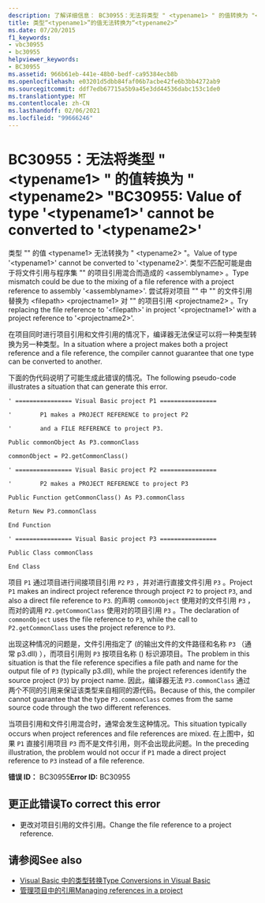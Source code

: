 ```yaml
---
description: 了解详细信息： BC30955：无法将类型 " <typename1> " 的值转换为 "<typename2>
title: 类型“<typename1>”的值无法转换为“<typename2>”
ms.date: 07/20/2015
f1_keywords:
- vbc30955
- bc30955
helpviewer_keywords:
- BC30955
ms.assetid: 966b61eb-441e-48b0-bedf-ca95384ecb8b
ms.openlocfilehash: e03201d5dbb84faf06b7acbe42fe6b3bb4272ab9
ms.sourcegitcommit: ddf7edb67715a5b9a45e3dd44536dabc153c1de0
ms.translationtype: MT
ms.contentlocale: zh-CN
ms.lasthandoff: 02/06/2021
ms.locfileid: "99666246"
---
```

# <a name="bc30955-value-of-type-typename1-cannot-be-converted-to-typename2"></a><span data-ttu-id="65a7a-103">BC30955：无法将类型 " \<typename1> " 的值转换为 " \<typename2> "</span><span class="sxs-lookup"><span data-stu-id="65a7a-103">BC30955: Value of type '\<typename1>' cannot be converted to '\<typename2>'</span></span>

<span data-ttu-id="65a7a-104">类型 "" 的值 \<typename1> 无法转换为 " \<typename2> "。</span><span class="sxs-lookup"><span data-stu-id="65a7a-104">Value of type '\<typename1>' cannot be converted to '\<typename2>'.</span></span> <span data-ttu-id="65a7a-105">类型不匹配可能是由于将文件引用与程序集 "" 的项目引用混合而造成的 \<assemblyname> 。</span><span class="sxs-lookup"><span data-stu-id="65a7a-105">Type mismatch could be due to the mixing of a file reference with a project reference to assembly '\<assemblyname>'.</span></span> <span data-ttu-id="65a7a-106">尝试将对项目 "" 中 "" 的文件引用替换为 \<filepath> \<projectname1> 对 "" 的项目引用 \<projectname2> 。</span><span class="sxs-lookup"><span data-stu-id="65a7a-106">Try replacing the file reference to '\<filepath>' in project '\<projectname1>' with a project reference to '\<projectname2>'.</span></span>

 <span data-ttu-id="65a7a-107">在项目同时进行项目引用和文件引用的情况下，编译器无法保证可以将一种类型转换为另一种类型。</span><span class="sxs-lookup"><span data-stu-id="65a7a-107">In a situation where a project makes both a project reference and a file reference, the compiler cannot guarantee that one type can be converted to another.</span></span>

 <span data-ttu-id="65a7a-108">下面的伪代码说明了可能生成此错误的情况。</span><span class="sxs-lookup"><span data-stu-id="65a7a-108">The following pseudo-code illustrates a situation that can generate this error.</span></span>

 `' ================ Visual Basic project P1 ================`

 `'        P1 makes a PROJECT REFERENCE to project P2`

 `'        and a FILE REFERENCE to project P3.`

 `Public commonObject As P3.commonClass`

 `commonObject = P2.getCommonClass()`

 `' ================ Visual Basic project P2 ================`

 `'        P2 makes a PROJECT REFERENCE to project P3`

 `Public Function getCommonClass() As P3.commonClass`

 `Return New P3.commonClass`

 `End Function`

 `' ================ Visual Basic project P3 ================`

 `Public Class commonClass`

 `End Class`

 <span data-ttu-id="65a7a-109">项目 `P1` 通过项目进行间接项目引用 `P2` `P3` ，并对进行直接文件引用 `P3` 。</span><span class="sxs-lookup"><span data-stu-id="65a7a-109">Project `P1` makes an indirect project reference through project `P2` to project `P3`, and also a direct file reference to `P3`.</span></span> <span data-ttu-id="65a7a-110">的声明 `commonObject` 使用对的文件引用 `P3` ，而对的调用 `P2.getCommonClass` 使用对的项目引用 `P3` 。</span><span class="sxs-lookup"><span data-stu-id="65a7a-110">The declaration of `commonObject` uses the file reference to `P3`, while the call to `P2.getCommonClass` uses the project reference to `P3`.</span></span>

 <span data-ttu-id="65a7a-111">出现这种情况的问题是，文件引用指定了 (的输出文件的文件路径和名称 `P3` （通常 p3.dll) ），而项目引用则 `P3` 按项目名称 () 标识源项目。</span><span class="sxs-lookup"><span data-stu-id="65a7a-111">The problem in this situation is that the file reference specifies a file path and name for the output file of `P3` (typically p3.dll), while the project references identify the source project (`P3`) by project name.</span></span> <span data-ttu-id="65a7a-112">因此，编译器无法 `P3.commonClass` 通过两个不同的引用来保证该类型来自相同的源代码。</span><span class="sxs-lookup"><span data-stu-id="65a7a-112">Because of this, the compiler cannot guarantee that the type `P3.commonClass` comes from the same source code through the two different references.</span></span>

 <span data-ttu-id="65a7a-113">当项目引用和文件引用混合时，通常会发生这种情况。</span><span class="sxs-lookup"><span data-stu-id="65a7a-113">This situation typically occurs when project references and file references are mixed.</span></span> <span data-ttu-id="65a7a-114">在上图中，如果 `P1` 直接引用项目 `P3` 而不是文件引用，则不会出现此问题。</span><span class="sxs-lookup"><span data-stu-id="65a7a-114">In the preceding illustration, the problem would not occur if `P1` made a direct project reference to `P3` instead of a file reference.</span></span>

 <span data-ttu-id="65a7a-115">**错误 ID：** BC30955</span><span class="sxs-lookup"><span data-stu-id="65a7a-115">**Error ID:** BC30955</span></span>

## <a name="to-correct-this-error"></a><span data-ttu-id="65a7a-116">更正此错误</span><span class="sxs-lookup"><span data-stu-id="65a7a-116">To correct this error</span></span>

- <span data-ttu-id="65a7a-117">更改对项目引用的文件引用。</span><span class="sxs-lookup"><span data-stu-id="65a7a-117">Change the file reference to a project reference.</span></span>

## <a name="see-also"></a><span data-ttu-id="65a7a-118">请参阅</span><span class="sxs-lookup"><span data-stu-id="65a7a-118">See also</span></span>

- [<span data-ttu-id="65a7a-119">Visual Basic 中的类型转换</span><span class="sxs-lookup"><span data-stu-id="65a7a-119">Type Conversions in Visual Basic</span></span>](../../programming-guide/language-features/data-types/type-conversions.md)
- [<span data-ttu-id="65a7a-120">管理项目中的引用</span><span class="sxs-lookup"><span data-stu-id="65a7a-120">Managing references in a project</span></span>](/visualstudio/ide/managing-references-in-a-project)
